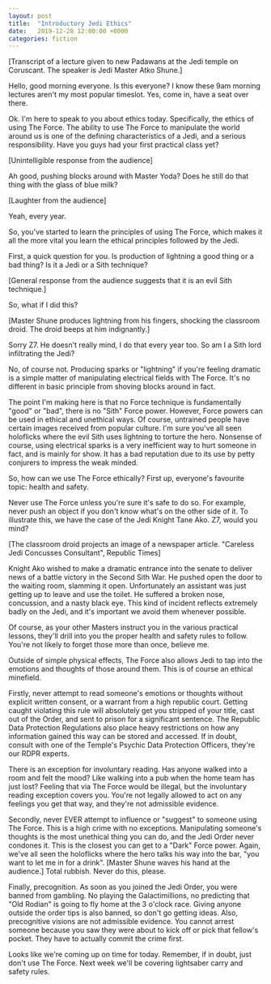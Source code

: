 ```yaml
---
layout: post
title:  "Introductory Jedi Ethics"
date:   2019-12-28 12:00:00 +0000
categories: fiction
---
```


[Transcript of a lecture given to new Padawans at the Jedi temple on Coruscant. The speaker is Jedi Master Atko Shune.]

Hello, good morning everyone. Is this everyone? I know these 9am morning lectures aren't my most popular timeslot. Yes, come in, have a seat over there.

Ok. I'm here to speak to you about ethics today. Specifically, the ethics of using The Force. The ability to use The Force to manipulate the world around us is one of the defining characteristics of a Jedi, and a serious responsibility. Have you guys had your first practical class yet?

[Unintelligible response from the audience]

Ah good, pushing blocks around with Master Yoda? Does he still do that thing with the glass of blue milk?

[Laughter from the audience]

Yeah, every year.

So, you've started to learn the principles of using The Force, which makes it all the more vital you learn the ethical principles followed by the Jedi.

First, a quick question for you. Is production of lightning a good thing or a bad thing? Is it a Jedi or a Sith technique?

[General response from the audience suggests that it is an evil Sith technique.]

So, what if I did this?

[Master Shune produces lightning from his fingers, shocking the classroom droid. The droid beeps at him indignantly.]

Sorry Z7. He doesn't really mind, I do that every year too. So am I a Sith lord infiltrating the Jedi?

No, of course not. Producing sparks or "lightning" if you're feeling dramatic is a simple matter of manipulating electrical fields with The Force. It's no different in basic principle from shoving blocks around in fact.

The point I'm making here is that no Force technique is fundamentally "good" or "bad", there is no "Sith" Force power. However, Force powers can be used in ethical and unethical ways. Of course, untrained people have certain images received from popular culture. I'm sure you've all seen holoflicks where the evil Sith uses lightning to torture the hero. Nonsense of course, using electrical sparks is a very inefficient way to hurt someone in fact, and is mainly for show. It has a bad reputation due to its use by petty conjurers to impress the weak minded.

So, how can we use The Force ethically? First up, everyone's favourite topic: health and safety.

Never use The Force unless you're sure it's safe to do so. For example, never push an object if you don't know what's on the other side of it. To illustrate this, we have the case of the Jedi Knight Tane Ako. Z7, would you mind?

[The classroom droid projects an image of a newspaper article. "Careless Jedi Concusses Consultant", Republic Times]

Knight Ako wished to make a dramatic entrance into the senate to deliver news of a battle victory in the Second Sith War. He pushed open the door to the waiting room, slamming it open. Unfortunately an assistant was just getting up to leave and use the toilet. He suffered a broken nose, concussion, and a nasty black eye. This kind of incident reflects extremely badly on the Jedi, and it's important we avoid them whenever possible.

Of course, as your other Masters instruct you in the various practical lessons, they'll drill into you the proper health and safety rules to follow. You're not likely to forget those more than once, believe me.

Outside of simple physical effects, The Force also allows Jedi to tap into the emotions and thoughts of those around them. This is of course an ethical minefield.

Firstly, never attempt to read someone's emotions or thoughts without explicit written consent, or a warrant from a high republic court. Getting caught violating this rule will absolutely get you stripped of your title, cast out of the Order, and sent to prison for a significant sentence. The Republic Data Protection Regulations also place heavy restrictions on how any information gained this way can be stored and accessed. If in doubt, consult with one of the Temple's Psychic Data Protection Officers, they're our RDPR experts.

There is an exception for involuntary reading. Has anyone walked into a room and felt the mood? Like walking into a pub when the home team has just lost? Feeling that via The Force would be illegal, but the involuntary reading exception covers you. You're not legally allowed to act on any feelings you get that way, and they're not admissible evidence.

Secondly, never EVER attempt to influence or "suggest" to someone using The Force. This is a high crime with no exceptions. Manipulating someone's thoughts is the most unethical thing you can do, and the Jedi Order never condones it. This is the closest you can get to a "Dark" Force power. Again, we've all seen the holoflicks where the hero talks his way into the bar, "you want to let me in for a drink". [Master Shune waves his hand at the audience.] Total rubbish. Never do this, please.

Finally, precognition. As soon as you joined the Jedi Order, you were banned from gambling. No playing the Galactimillions, no predicting that "Old Rodian" is going to fly home at the 3 o'clock race. Giving anyone outside the order tips is also banned, so don't go getting ideas. Also, precognitive visions are not admissible evidence. You cannot arrest someone because you saw they were about to kick off or pick that fellow's pocket. They have to actually commit the crime first.

Looks like we're coming up on time for today. Remember, if in doubt, just don't use The Force. Next week we'll be covering lightsaber carry and safety rules.
